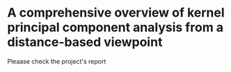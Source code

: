 # A comprehensive overview of kernel principal component analysis from a distance-based viewpoint
Pleaase check the project's report
